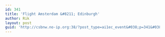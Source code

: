 ```yaml
---
id: 341
title: 'Flight Amsterdam &#8211; Edinburgh'
author: Rik
layout: post
guid: 'http://csbnw.no-ip.org:38/?post_type=ai1ec_event&#038;p=341&#038;instance_id='
---
```

